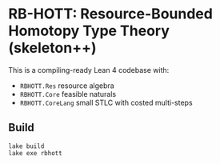 # RB-HOTT: Resource-Bounded Homotopy Type Theory (skeleton++)

This is a compiling-ready Lean 4 codebase with:
- `RBHOTT.Res` resource algebra
- `RBHOTT.Core` feasible naturals
- `RBHOTT.CoreLang` small STLC with costed multi-steps

## Build
```
lake build
lake exe rbhott
```
